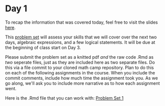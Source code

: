 # Day 1

To recap the information that was covered today, feel free to visit the slides [here](/slides/day1_am_slides.pdf).  

This [problem set](https://github.com/sarah-moore/NU-math-camp/blob/68886c484d9113cd675066aed19b43eed7971452/problem-sets/pset1.pdf) will assess your skills that we will cover over the next two days, algebraic expressions, and a few logical statements. It will be due at the beginning of class start on Day 3. 

Please submit the problem set as a knitted pdf *and* the raw code .Rmd as *two* seperate files, just as they are included here as two separate files. Do this via a file commit to your cloned math camp repository. Plan to do this on each of the following assignments in the course. When you include the commit comments, include how much time the assignment took you. As we go along, we'll ask you to include more narrative as to how each assignment went. 

Here is the .Rmd file that you can work with: 
[Problem Set 1](https://github.com/sarah-moore/NU-math-camp/blob/68886c484d9113cd675066aed19b43eed7971452/problem-sets/pset1.Rmd)
